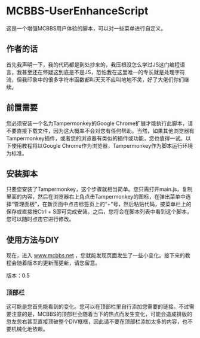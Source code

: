 # MCBBS-UserEnhanceScript
这是一个增强MCBBS用户体验的脚本，可以对一些菜单进行自定义。

## 作者的话
首先我声明一下，我的代码都是到处抄来的，我压根没怎么学过JS这门编程语言，我甚至还在怀疑这到底是不是JS，恐怕我在这里唯一的专长就是处理字符流，但我印象中的很多字符串函数都叫天天不应叫地地不灵，好了大佬们你们继续。

## 前置需要
您必须安装一个名为Tampermonkey的Google Chrome扩展才能执行此脚本，请不要直接下载文件，因为这大概率不会对您有任何帮助。当然，如果其他浏览器有Tampermonkey插件，或者您的浏览器有类似的插件或功能，您也值得一试。以下使用教程将以Google Chrome作为浏览器，Tampermonkey作为脚本运行环境为标准。

## 安装脚本
只要您安装了Tampermonkey，这个步骤就相当简单。您只需打开main.js，复制里面的内容，然后在浏览器右上角点击Tampermonkey的图标，在弹出菜单中选择“管理面板”，在新页面中点击标签页上的“+”号，然后粘贴代码，按菜单栏上的保存或直接按Ctrl + S即可完成安装。之后，您将会在脚本列表中看到这个脚本，您可以随时点击它进行修改。

## 使用方法与DIY
现在，进入 www.mcbbs.net ，您就能发现页面发生了一些小变化。接下来的教程会随着版本的更新而更新，请您留意。

版本：0.5

### 顶部栏
这可能是您首先能看到的变化。您可以在顶部栏里自行添加您需要的链接。不过需要注意的是，MCBBS的顶部栏会随着当下的热点而发生变化，可能会造成排版的忽左忽右甚至直接顶破整个DIV框框，因此请不要在顶部栏添加太多的内容，也不要机械化地依赖。
